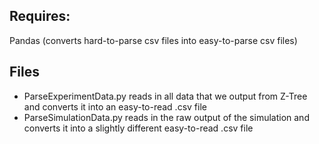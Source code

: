 ## Requires: 
Pandas (converts hard-to-parse csv files into easy-to-parse csv files)

## Files
- ParseExperimentData.py reads in all data that we output from Z-Tree and converts it into an easy-to-read .csv file
- ParseSimulationData.py reads in the raw output of the simulation and converts it into a slightly different easy-to-read .csv file
